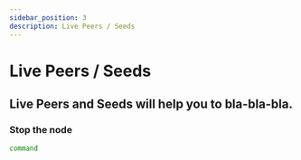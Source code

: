 ```yaml
---
sidebar_position: 3
description: Live Peers / Seeds
---
```


# Live Peers / Seeds

## Live Peers and Seeds will help you to bla-bla-bla.

### Stop the node 
```bash
command
```
